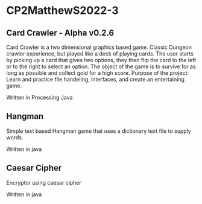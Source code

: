 # CP2MatthewS2022-3

## Card Crawler - Alpha v0.2.6

Card Crawler is a two dimensional graphics based game. Classic Dungeon crawler experience, but played like a deck of playing cards. The user starts by picking up a card that gives two options, they then flip the card to the left or to the right to select an option. The object of the game is to survive for as long as possible and collect gold for a high score. Purpose of the project: Learn and practice file handeling, interfaces, and create an entertaining game.

Written in Processing Java

## Hangman

Simple text based Hangman game that uses a dictionary text file to supply words.

Written in java

## Caesar Cipher

Encryptor using caesar cipher

Written in java
